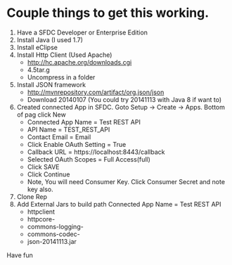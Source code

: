# Couple things to get this working.

1. Have a SFDC Developer or Enterprise Edition
2. Install Java (I used 1.7)
3. Install eClipse
4. Install Http Client (Used Apache)
      * http://hc.apache.org/downloads.cgi
      * 4.5tar.g
      * Uncompress in a folder
5. Install JSON framework
      * http://mvnrepository.com/artifact/org.json/json
      * Download 20140107 (You could try 20141113 with Java 8 if want to)
6. Created connected App in SFDC.  Goto Setup -> Create -> Apps.  Bottom of pag click New
      * Connected App Name = Test REST API
      * API Name = TEST_REST_API
      * Contact Email = Email
      * Click Enable OAuth Setting = True
      * Callback URL = https://localhost:8443/callback
      * Selected OAuth Scopes = Full Access(full)
      * Click SAVE
      * Click Continue
      * Note, You will need Consumer Key.  Click Consumer Secret and note key also.
7. Clone Rep
8. Add External Jars to build path
Connected App Name = Test REST API
      * httpclient<version>
      * httpcore-<version>
      * commons-logging-<version>
      * commons-codec-<version>
      * json-20141113.jar
      
Have fun
